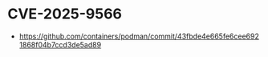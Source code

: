 # CVE-2025-9566
- https://github.com/containers/podman/commit/43fbde4e665fe6cee6921868f04b7ccd3de5ad89